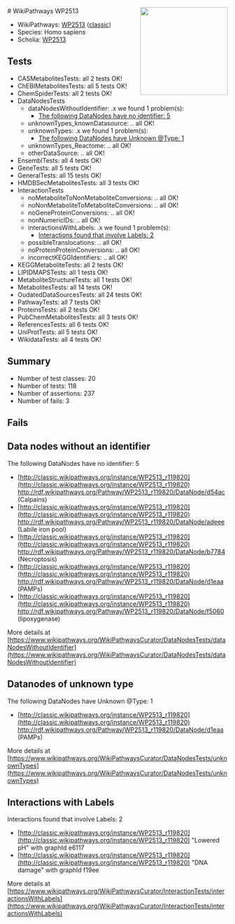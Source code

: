 <img style="float: right; width: 200px" src="https://upload.wikimedia.org/wikipedia/commons/thumb/8/83/Wplogo_with_text_500.png/640px-Wplogo_with_text_500.png" />
# WikiPathways WP2513

* WikiPathways: [WP2513](https://wikipathways.org/pathways/WP2513) ([classic](https://classic.wikipathways.org/instance/WP2513))
* Species: Homo sapiens
* Scholia: [WP2513](https://scholia.toolforge.org/wikipathways/WP2513)
## Tests
* CASMetabolitesTests: all 2 tests OK!
* ChEBIMetabolitesTests: all 5 tests OK!
* ChemSpiderTests: all 2 tests OK!
* DataNodesTests
    * dataNodesWithoutIdentifier: .x we found 1 problem(s):
        * [The following DataNodes have no identifier: 5](#d2d32fa4)
    * unknownTypes_knownDatasource: .. all OK!
    * unknownTypes: .x we found 1 problem(s):
        * [The following DataNodes have Unknown @Type: 1](#839973df)
    * unknownTypes_Reactome: .. all OK!
    * otherDataSource: .. all OK!
* EnsemblTests: all 4 tests OK!
* GeneTests: all 5 tests OK!
* GeneralTests: all 15 tests OK!
* HMDBSecMetabolitesTests: all 3 tests OK!
* InteractionTests
    * noMetaboliteToNonMetaboliteConversions: .. all OK!
    * noNonMetaboliteToMetaboliteConversions: .. all OK!
    * noGeneProteinConversions: .. all OK!
    * nonNumericIDs: .. all OK!
    * interactionsWithLabels: .x we found 1 problem(s):
        * [Interactions found that involve Labels: 2](#630d2679)
    * possibleTranslocations: .. all OK!
    * noProteinProteinConversions: .. all OK!
    * incorrectKEGGIdentifiers: .. all OK!
* KEGGMetaboliteTests: all 2 tests OK!
* LIPIDMAPSTests: all 1 tests OK!
* MetaboliteStructureTests: all 1 tests OK!
* MetabolitesTests: all 14 tests OK!
* OudatedDataSourcesTests: all 24 tests OK!
* PathwayTests: all 7 tests OK!
* ProteinsTests: all 2 tests OK!
* PubChemMetabolitesTests: all 3 tests OK!
* ReferencesTests: all 6 tests OK!
* UniProtTests: all 5 tests OK!
* WikidataTests: all 4 tests OK!


## Summary

* Number of test classes: 20
* Number of tests: 118
* Number of assertions: 237
* Number of fails: 3

## Fails

<a name="d2d32fa4" />

## Data nodes without an identifier

The following DataNodes have no identifier: 5

* [http://classic.wikipathways.org/instance/WP2513_r119820](http://classic.wikipathways.org/instance/WP2513_r119820) http://rdf.wikipathways.org/Pathway/WP2513_r119820/DataNode/d54ac (Calpains)
* [http://classic.wikipathways.org/instance/WP2513_r119820](http://classic.wikipathways.org/instance/WP2513_r119820) http://rdf.wikipathways.org/Pathway/WP2513_r119820/DataNode/adeee (Labile iron pool)
* [http://classic.wikipathways.org/instance/WP2513_r119820](http://classic.wikipathways.org/instance/WP2513_r119820) http://rdf.wikipathways.org/Pathway/WP2513_r119820/DataNode/b7784 (Necroptosis)
* [http://classic.wikipathways.org/instance/WP2513_r119820](http://classic.wikipathways.org/instance/WP2513_r119820) http://rdf.wikipathways.org/Pathway/WP2513_r119820/DataNode/d1eaa (PAMPs)
* [http://classic.wikipathways.org/instance/WP2513_r119820](http://classic.wikipathways.org/instance/WP2513_r119820) http://rdf.wikipathways.org/Pathway/WP2513_r119820/DataNode/f5060 (lipoxygenase)


More details at [https://www.wikipathways.org/WikiPathwaysCurator/DataNodesTests/dataNodesWithoutIdentifier](https://www.wikipathways.org/WikiPathwaysCurator/DataNodesTests/dataNodesWithoutIdentifier)

<a name="839973df" />

## Datanodes of unknown type

The following DataNodes have Unknown @Type: 1

* [http://classic.wikipathways.org/instance/WP2513_r119820](http://classic.wikipathways.org/instance/WP2513_r119820) http://rdf.wikipathways.org/Pathway/WP2513_r119820/DataNode/d1eaa (PAMPs)


More details at [https://www.wikipathways.org/WikiPathwaysCurator/DataNodesTests/unknownTypes](https://www.wikipathways.org/WikiPathwaysCurator/DataNodesTests/unknownTypes)

<a name="630d2679" />

## Interactions with Labels

Interactions found that involve Labels: 2

* [http://classic.wikipathways.org/instance/WP2513_r119820](http://classic.wikipathways.org/instance/WP2513_r119820) "Lowered pH" with graphId e6117
* [http://classic.wikipathways.org/instance/WP2513_r119820](http://classic.wikipathways.org/instance/WP2513_r119820) "DNA damage" with graphId f19ee


More details at [https://www.wikipathways.org/WikiPathwaysCurator/InteractionTests/interactionsWithLabels](https://www.wikipathways.org/WikiPathwaysCurator/InteractionTests/interactionsWithLabels)

